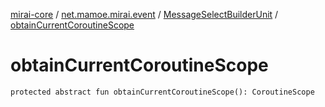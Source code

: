 [mirai-core](../../index.md) / [net.mamoe.mirai.event](../index.md) / [MessageSelectBuilderUnit](index.md) / [obtainCurrentCoroutineScope](./obtain-current-coroutine-scope.md)

# obtainCurrentCoroutineScope

`protected abstract fun obtainCurrentCoroutineScope(): CoroutineScope`